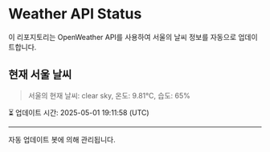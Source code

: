 
# Weather API Status

이 리포지토리는 OpenWeather API를 사용하여 서울의 날씨 정보를 자동으로 업데이트합니다.

## 현재 서울 날씨
> 서울의 현재 날씨: clear sky, 온도: 9.81°C, 습도: 65%

⏳ 업데이트 시간: 2025-05-01 19:11:58 (UTC)

---
자동 업데이트 봇에 의해 관리됩니다.
